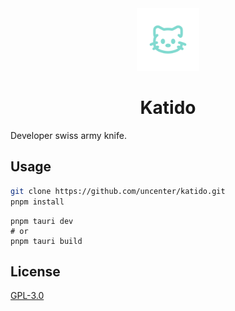 <div align="center">
  <img src="./assets/katido.png" width="100" />
  <h1>Katido</h1>
</div>

Developer swiss army knife.

## Usage

```sh
git clone https://github.com/uncenter/katido.git
pnpm install
```

```
pnpm tauri dev
# or
pnpm tauri build
```

## License

[GPL-3.0](LICENSE)
